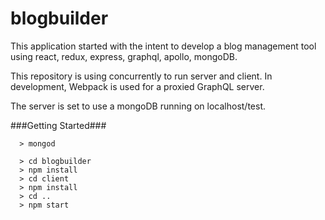 # blogbuilder

This application started with the intent to develop a blog management tool using react, redux, express, graphql, apollo, mongoDB.

This repository is using concurrently to run server and client.  In development, Webpack is used for a proxied GraphQL server.

The server is set to use a mongoDB running on localhost/test.

###Getting Started###
```
  > mongod
```

```
  > cd blogbuilder
  > npm install
  > cd client
  > npm install
  > cd ..
  > npm start
```